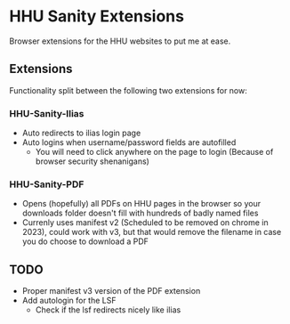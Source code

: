 # HHU Sanity Extensions

Browser extensions for the HHU websites to put me at ease.

## Extensions

Functionality split between the following two extensions for now:

### HHU-Sanity-Ilias

- Auto redirects to ilias login page
- Auto logins when username/password fields are autofilled
    - You will need to click anywhere on the page to login (Because of browser security shenanigans)

### HHU-Sanity-PDF

- Opens (hopefully) all PDFs on HHU pages in the browser so your downloads folder doesn't fill with hundreds of badly named files
- Currenly uses manifest v2 (Scheduled to be removed on chrome in 2023), could work with v3, but that would remove the filename in case you do choose to download a PDF

## TODO
- Proper manifest v3 version of the PDF extension
- Add autologin for the LSF
    - Check if the lsf redirects nicely like ilias
